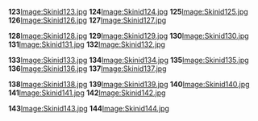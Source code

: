 **123**[Image:Skinid123.jpg](/Image:Skinid123.jpg.md "wikilink") **124**[Image:Skinid124.jpg](/Image:Skinid124.jpg.md "wikilink") **125**[Image:Skinid125.jpg](/Image:Skinid125.jpg.md "wikilink") **126**[Image:Skinid126.jpg](/Image:Skinid126.jpg.md "wikilink") **127**[Image:Skinid127.jpg](/Image:Skinid127.jpg.md "wikilink")

**128**[Image:Skinid128.jpg](/Image:Skinid128.jpg.md "wikilink") **129**[Image:Skinid129.jpg](/Image:Skinid129.jpg.md "wikilink") **130**[Image:Skinid130.jpg](/Image:Skinid130.jpg.md "wikilink") **131**[Image:Skinid131.jpg](/Image:Skinid131.jpg.md "wikilink") **132**[Image:Skinid132.jpg](/Image:Skinid132.jpg.md "wikilink")

**133**[Image:Skinid133.jpg](/Image:Skinid133.jpg.md "wikilink") **134**[Image:Skinid134.jpg](/Image:Skinid134.jpg.md "wikilink") **135**[Image:Skinid135.jpg](/Image:Skinid135.jpg.md "wikilink") **136**[Image:Skinid136.jpg](/Image:Skinid136.jpg.md "wikilink") **137**[Image:Skinid137.jpg](/Image:Skinid137.jpg.md "wikilink")

**138**[Image:Skinid138.jpg](/Image:Skinid138.jpg.md "wikilink") **139**[Image:Skinid139.jpg](/Image:Skinid139.jpg.md "wikilink") **140**[Image:Skinid140.jpg](/Image:Skinid140.jpg.md "wikilink") **141**[Image:Skinid141.jpg](/Image:Skinid141.jpg.md "wikilink") **142**[Image:Skinid142.jpg](/Image:Skinid142.jpg.md "wikilink")

**143**[Image:Skinid143.jpg](/Image:Skinid143.jpg.md "wikilink") **144**[Image:Skinid144.jpg](/Image:Skinid144.jpg.md "wikilink")

